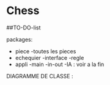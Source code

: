 # Chess

##TO-DO-list

packages: 
- piece
  -toutes les pieces
- echequier
  -interface
  -regle
- appli
  -main
  -in-out
-IA : voir a la fin


DIAGRAMME DE CLASSE :


  


